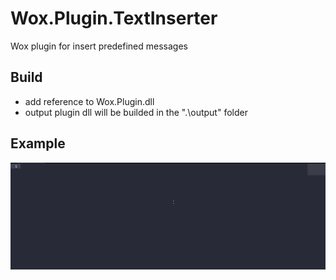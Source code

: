 # Wox.Plugin.TextInserter
Wox plugin for insert predefined messages

## Build

- add reference to Wox.Plugin.dll
- output plugin dll will be builded in the ".\output" folder

## Example

![](example.gif)
